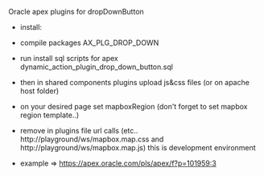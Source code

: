 Oracle apex plugins for dropDownButton
- install:
- compile packages AX_PLG_DROP_DOWN
- run install sql scripts for apex dynamic_action_plugin_drop_down_button.sql
- then in shared components plugins upload js&css files (or on apache host folder)
- on your desired page set mapboxRegion (don't forget to set mapbox region template..)
- remove in plugins file url calls 
   (etc.. http://playground/ws/mapbox.map.css and http://playground/ws/mapbox.map.js) 
    this is development environment 

- example => https://apex.oracle.com/pls/apex/f?p=101959:3
   

